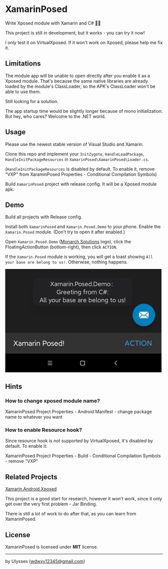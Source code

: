 # XamarinPosed

Write Xposed module with Xamarin and C# 🐱‍💻

This project is still in development, but it works - you can try it now!

I only test it on VirtualXposed. If it won't work on Xposed, please help me fix it.

## Limitations

The module app will be unable to open directly after you enable it as a Xposed module. 
That's because the same native libraries are already loaded by the module's ClassLoader, so the APK's ClassLoader won't be able to use them.

Still looking for a solution.

The app startup time would be slightly longer because of mono initialization. But hey, who cares? Welcome to the .NET world.

## Usage
Please use the newest stable version of Visual Studio and Xamarin.

Clone this repo and implement your `InitZygote`, `HandleLoadPackage`, `HandleInitPackageResources` in `XamarinPosed\XamarinPosed\Loader.cs`.

(`HandleInitPackageResources` is disabled by default. To enable it, remove "VXP" from XaraminPosed Properties - Conditional Compilation Symbols)

Build `XamarinPosed` project with release config. It will be a Xposed module apk. 

## Demo

Build all projects with Release config. 

Install both `XamarinPosed` and `Xamarin.Posed.Demo` to your phone. Enable the `Xamarin.Posed` module. (Don't try to open it after enabled.)

Open `Xamarin.Posed.Demo` ([Monarch Solutions](https://github.com/MonarchSolutions) logo), click the FloatingActionButton (bottom-right), then click `ACTION`.

If the  `Xamarin.Posed` module is working, you will get a toast showing `All your base are belong to us!`. Otherwise, nothing happens.

<img src="https://github.com/UlyssesWu/XamarinPosed/blob/main/img/XamarinPosed_demo.jpg" width="500">

## Hints
### How to change xposed module name?
XamarinPosed Project Properties - Android Manifest - change package name to whatever you want

### How to enable Resource hook?
Since resource hook is not supported by VirtualXposed, it's disabled by default. To enable it:

XamarinPosed Project Properties - Build - Conditional Compilation Symbols - remove "VXP"

## Related Projects

[Xamarin.Android.Xposed](https://github.com/Redth/Xamarin.Android.Xposed)

This project is a good start for research, however it won't work, since it only get over the very first problem - Jar Binding.

There is still a lot of work to do after that, as you can learn from XamarinPosed.

## License

XamarinPosed is licensed under **MIT** license.

------

by Ulysses (wdwxy12345@gmail.com)
